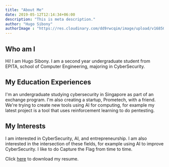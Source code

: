 ```yaml
---
title: "About Me"
date: 2019-05-12T12:14:34+06:00
description: "This is meta description."
author: "Hugo Sibony"
authorImage : "https://res.cloudinary.com/dd9rwcqim/image/upload/v1685023822/JiroPP_hqakyf.jpg"
---
```


## Who am I

Hi! I am Hugo Sibony. I am a second year undergraduate student from EPITA, school of Computer Engineering, majoring in CyberSecurity. 

## My Education Experiences

I'm an undergraduate studying cybersecurity in Singapore as part of an exchange program. I'm also creating a startup, Prometech, with a friend. We're trying to create new tools using AI for computing, for example my latest project is a tool that uses reinforcement learning to do pentesting.
## My Interests

I am interested in CyberSecurity, AI, and entrepreneurship. I am also interested in the intersection of these fields, for example using AI to improve CyberSecurity. I like to do Capture the Flag from time to time.

Click <a href="/resume.pdf">here</a> to download my resume.
